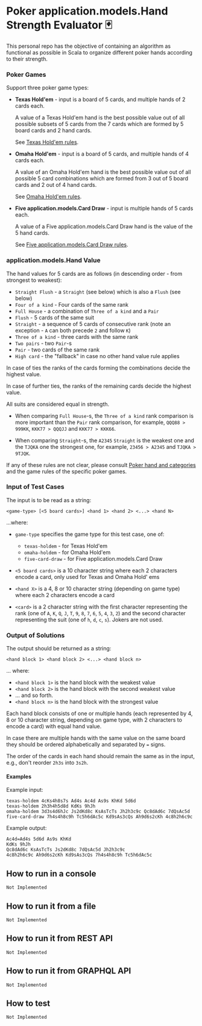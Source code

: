 # Poker application.models.Hand Strength Evaluator 🃏


This personal repo has the objective of containing an algorithm as functional as possible in Scala to organize different poker hands according to their strength.


### Poker Games

Support three poker game types:

* **Texas Hold'em** - input is a board of 5 cards, and multiple hands of 2 cards each.

  A value of a Texas Hold'em hand is the best possible value out of all possible subsets of
  5 cards from the 7 cards which are formed by 5 board cards and 2 hand cards.

  See [Texas Hold'em rules](https://en.wikipedia.org/wiki/Texas_hold_%27em).

* **Omaha Hold'em** - input is a board of 5 cards, and multiple hands of 4 cards each.

  A value of an Omaha Hold'em hand is the best possible value out of all possible 5 card combinations
  which are formed from 3 out of 5 board cards and 2 out of 4 hand cards.

  See [Omaha Hold'em rules](https://en.wikipedia.org/wiki/Omaha_hold_%27em).

* **Five application.models.Card Draw** - input is multiple hands of 5 cards each.

  A value of a Five application.models.Card Draw hand is the value of the 5 hand cards.

  See [Five application.models.Card Draw rules](https://en.wikipedia.org/wiki/Five-card_draw).

### application.models.Hand Value

The hand values for 5 cards are as follows (in descending order - from strongest to weakest):

* `Straight Flush` - a `Straight` (see below) which is also a `Flush` (see below)
* `Four of a kind` - Four cards of the same rank
* `Full House` - a combination of `Three of a kind` and a `Pair`
* `Flush` - 5 cards of the same suit
* `Straight` - a sequence of 5 cards of consecutive rank (note an exception - `A` can both precede `2` and follow `K`)
* `Three of a kind` - three cards with the same rank
* `Two pairs` - two `Pair`-s
* `Pair` - two cards of the same rank
* `High card` - the "fallback" in case no other hand value rule applies

In case of ties the ranks of the cards forming the combinations decide the highest value.

In case of further ties, the ranks of the remaining cards decide the highest value.

All suits are considered equal in strength.

- When comparing `Full House`-s, the `Three of a kind` rank comparison is more important than the `Pair` rank
  comparison, for example, `QQQ88 > 999KK`, `KKK77 > QQQJJ` and `KKK77 > KKK66`.

- When comparing `Straight`-s, the `A2345` `Straight` is the weakest one and the `TJQKA` one the strongest one,
  for example, `23456 > A2345` and `TJQKA > 9TJQK`.

If any of these rules are not clear, please consult [Poker hand and categories](https://en.wikipedia.org/wiki/List_of_poker_hands#Hand-ranking_categories) and
the game rules of the specific poker games.

### Input of Test Cases

The input is to be read as a string:

```
<game-type> [<5 board cards>] <hand 1> <hand 2> <...> <hand N>
```

...where:

* `game-type` specifies the game type for this test case, one of:
    * `texas-holdem` - for Texas Hold'em
    * `omaha-holdem` - for Omaha Hold'em
    * `five-card-draw` - for Five application.models.Card Draw

* `<5 board cards>` is a 10 character string where each 2 characters encode a card, only used for Texas and
  Omaha Hold' ems

* `<hand X>` is a 4, 8 or 10 character string (depending on game type) where each 2 characters encode a card
* `<card>` is a 2 character string with the first character representing the rank
  (one of `A`, `K`, `Q`, `J`, `T`, `9`, `8`, `7`, `6`, `5`, `4`, `3`, `2`) and the second character representing
  the suit (one of `h`, `d`, `c`, `s`). Jokers are not used.

### Output of Solutions

The output should be returned as a string:

```
<hand block 1> <hand block 2> <...> <hand block n>
```
... where:

* `<hand block 1>` is the hand block with the weakest value
* `<hand block 2>` is the hand block with the second weakest value
* ... and so forth.
* `<hand block n>` is the hand block with the strongest value

Each hand block consists of one or multiple hands (each represented by 4, 8 or 10 character string, depending
on game type, with 2 characters to encode a card) with equal hand value.

In case there are multiple hands with the same value on the same board they should be ordered alphabetically
and separated by `=` signs.

The order of the cards in each hand should remain the same as in the input, e.g., don't reorder `2h3s` into
`3s2h`.

#### Examples

Example input:
```
texas-holdem 4cKs4h8s7s Ad4s Ac4d As9s KhKd 5d6d
texas-holdem 2h3h4h5d8d KdKs 9hJh
omaha-holdem 3d3s4d6hJc Js2dKd8c KsAsTcTs Jh2h3c9c Qc8dAd6c 7dQsAc5d
five-card-draw 7h4s4h8c9h Tc5h6dAc5c Kd9sAs3cQs Ah9d6s2cKh 4c8h2h6c9c
```

Example output:
```
Ac4d=Ad4s 5d6d As9s KhKd
KdKs 9hJh
Qc8dAd6c KsAsTcTs Js2dKd8c 7dQsAc5d Jh2h3c9c
4c8h2h6c9c Ah9d6s2cKh Kd9sAs3cQs 7h4s4h8c9h Tc5h6dAc5c
```

## How to run in a console

    Not Implemented

## How to run it from a file

    Not Implemented

## How to run it from REST API

    Not Implemented

## How to run it from GRAPHQL API

    Not Implemented

## How to test

    Not Implemented